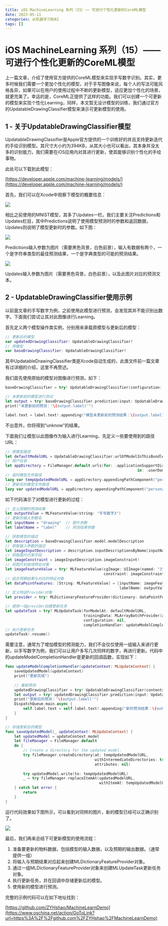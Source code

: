 ```yaml
---
title: iOS MachineLearning 系列（15）—— 可进行个性化更新的CoreML模型
date: 2023-05-11
categories: 从机器学习到AI
tags: []
---
```

# iOS MachineLearning 系列（15）—— 可进行个性化更新的CoreML模型

上一篇文章，介绍了使用官方提供的CoreML模型来实现手写数字识别。其实，更多时候我们需要一个更加个性化的模型，对于手写图像来说，每个人的写法可能风格各异，如果可以在用户的使用过程中不断的更新模型，适应更加个性化的场景，就更完美了。幸运的是，CoreML正提供了这样的功能。我们可以创建一个可更新的模型来实现个性化Learning，同样，本文暂无设计模型的训练，我们通过官方的UpdatableDrawingClassifier模型来演示可更新模型的使用。

## 1 - 关于UpdatableDrawingClassifier模型

UpdatableDrawingClassifier是Apple官方提供的一个训练好的并且支持更新迭代的手绘识别模型。其尺寸大小约为394KB，从其大小也可以看出，其本身并没太多的识别能力，我们需要在iOS应用内对其进行更新，使其能够识别个性化的手绘事物。

此处可以下载到此模型：

[https://developer.apple.com/machine-learning/models/](https://developer.apple.com/machine-learning/models/)

首先，我们可以在Xcode中观察下模型的概要信息：

![](https://oscimg.oschina.net/oscnet/up-c723fea3f9ad3c9c35afe985e629a2d4379.png)

相比之前使用的MNIST模型，其多了Updates一栏。我们主要关注Predictions和Updates栏目，其中Predictions说明了使用模型预测时的参数和返回数据，Updates则说明了模型更新时的参数。如下图：

![](https://oscimg.oschina.net/oscnet/up-19881bd8e8997fecb79ce1312dfb28ceab0.png)

Predictions输入参数为图片（需要黑色背景，白色前景），输入有数据有两个，一个是字符串类型的最佳预测结果，一个是字典类型的可能的预测结果。

![](https://oscimg.oschina.net/oscnet/up-4d790fd9c0c8997230e7aac4a212ebe27a7.png)

Updates输入参数为图片（需要黑色背景，白色前景），以及此图片对应的预测文本。

## 2 - UpdatableDrawingClassifier使用示例

以前面文章的手写数字为例，之前使用此模型进行预测，会发现其并不能识别出数字。下面我们尝试让其对此图像进行Learning。

首先定义两个模型操作类实例，分别用来承载原模型与更新后的模型：

```swift
// 更新后的模型
var updatedDrawingClassifier: UpdatableDrawingClassifier?
// 原模型
var baseDrawingClassifier: UpdatableDrawingClassifier?
```

其中UpdatableDrawingClassifier类是Xcode自动生成的，此类文件前一篇文章有过详细的介绍，这里不再赘述。

我们首先使用原始的模型对图像进行预测，如下：

```swift
baseDrawingClassifier = try! UpdatableDrawingClassifier(configuration: MLModelConfiguration())

// 未更新前的模型进行测试
let output = try! baseDrawingClassifier.prediction(input: UpdatableDrawingClassifierInput(drawingWith: UIImage(named: "3")!.cgImage!))
print("未更新前的预测：'\(output.label)'")

label.text = label.text!.appending("模型未更新前的预测结果：\(output.label)\n")
```

不出意外，你将得到“unknow”的结果。

下面我们让模型以此图像作为输入进行Learning，先定义一些要使用到的路径URL：

```swift
// 原模型路径
let defaultModelURL = UpdatableDrawingClassifier.urlOfModelInThisBundle
// 用户目录
let appDirectory = FileManager.default.urls(for: .applicationSupportDirectory,
                                                           in: .userDomainMask).first!
// 临时模型文件路径
lazy var tempUpdatedModelURL = appDirectory.appendingPathComponent("personalized_tmp.mlmodelc")
// 更新后的模型文件路径
lazy var updatedModelURL = appDirectory.appendingPathComponent("personalized.mlmodelc")
```

如下代码演示了对模型进行更新的过程：

```swift
// 定义预期的预测结果
let outputValue = MLFeatureValue(string: "手写数字3")
// 更新的输入参数名
let inputName = "drawing"  // 图片参数
let labelName = "label"    // 预测结果参数

// 获取模型的描述
let description = baseDrawingClassifier.model.modelDescription
// 获取输入参数的描述
let imageInputDescription = description.inputDescriptionsByName[inputName]!
// 获取图片约束字段
let imageConstraint = imageInputDescription.imageConstraint!
// 将图片封装成特征对象
let imageFeatureValue = try! MLFeatureValue(cgImage: UIImage(named: "3")!.cgImage!,
                                            constraint: imageConstraint)
// 组合预期结果与对应的特征对象
let dataPointFeatures: [String: MLFeatureValue] = [inputName: imageFeatureValue,
                                                   labelName: outputValue]
// 定义特征Provider对象
let provider = try! MLDictionaryFeatureProvider(dictionary: dataPointFeatures)

// 使用一组provider创建更新任务
let updateTask = try? MLUpdateTask(forModelAt: defaultModelURL,
                                   trainingData: MLArrayBatchProvider(array: [provider]),
                                   configuration: nil,
                                   completionHandler: updateModelCompletionHandler)
// 执行更新任务
updateTask!.resume()
```

需要注意，通常为了增加模型的预测能力，我们不会仅仅使用一组输入来进行更新，以手写数字为例，我们可以让用户多写几次同样的数字，再进行更新。代码中的updateModelCompletionHandler是更新的回调函数，实现如下：

```swift
func updateModelCompletionHandler(updateContext: MLUpdateContext) {
    saveUpdatedModel(updateContext)
    print("更新完成")
    
    // 重新预测
    updatedDrawingClassifier = try! UpdatableDrawingClassifier(contentsOf: updatedModelURL)
    let output = try! updatedDrawingClassifier.prediction(input: UpdatableDrawingClassifierInput(drawingWith: UIImage(named: "3")!.cgImage!))
    print("更新后的预测：'\(output.label)'")
    DispatchQueue.main.async {
        self.label.text = self.label.text!.appending("新的预测结果：\(output.label)\n")
    }
}

// 存储更新后的模型
func saveUpdatedModel(_ updateContext: MLUpdateContext) {
    let updatedModel = updateContext.model
    let fileManager = FileManager.default
    do {
        // Create a directory for the updated model.
        try fileManager.createDirectory(at: tempUpdatedModelURL,
                                        withIntermediateDirectories: true,
                                        attributes: nil)
        
        try updatedModel.write(to: tempUpdatedModelURL)
        _ = try fileManager.replaceItemAt(updatedModelURL,
                                          withItemAt: tempUpdatedModelURL)
    } catch let error {
        return
    }
}
```

运行代码效果如下图所示，可以看到对同样的图片，新的模型已经可以正确识别了。

![](https://oscimg.oschina.net/oscnet/up-faa166462e380f8994645e1ade95a18b5aa.png)

最后，我们再来总结下可更新模型的使用流程：

1.  准备要更新的物料数据，包括模型的输入数据，以及预期的输出数据。（通常提供一组）
2.  将输入与预期结果对应起来创建MLDictionaryFeatureProvider对象。
3.  通过一组MLDictionaryFeatureProvider对象来创建MLUpdateTask更新任务对象。
4.  执行更新任务，并在回调中存储更新后的模型。
5.  使用新的模型进行预测。

完整的示例代码可以在如下地址找到：

[https://github.com/ZYHshao/MachineLearnDemo](https://www.oschina.net/action/GoToLink?url=https%3A%2F%2Fgithub.com%2FZYHshao%2FMachineLearnDemo)